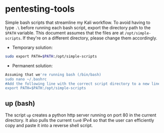 # pentesting-tools
Simple bash scripts that streamline my Kali workflow.
To avoid having to type `.\` before running each bash script, export the directory path to the `$PATH` variable.
This document assumes that the files are at `/opt/simple-scripts`. If they're on a different directory, please change them accordingly.


* Temporary solution:

```bash
sudo export PATH=$PATH:/opt/simple-scripts
``` 


* Permanent solution:

```bash
Assuming that we're running bash (/bin/bash)
sudo nano ~/.bashrc
#Add the following line with the correct script directory to a new line at the end of the file
export PATH=$PATH:/opt/simple-scripts
```


## up (bash)
The script `up` creates a python http server running on port 80 in the current directory. It also pulls the current `tun0` IPv4 so that the user can efficiently copy and paste it into a reverse shell script.


